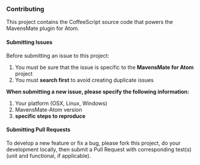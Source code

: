 ### Contributing

This project contains the CoffeeScript source code that powers the MavensMate plugin for Atom. 

#### Submitting Issues

Before submitting an issue to this project: 

1. You must be sure that the issue is specific to the **MavensMate for Atom** project
2. You must **search first** to avoid creating duplicate issues

**When submitting a new issue, please specify the following information:**

1. Your platform (OSX, Linux, Windows)
2. MavensMate-Atom version
3. **specific steps to reproduce**

#### Submitting Pull Requests

To develop a new feature or fix a bug, please fork this project, do your development locally, then submit a Pull Request with corresponding test(s) (unit and functional, if applicable).
